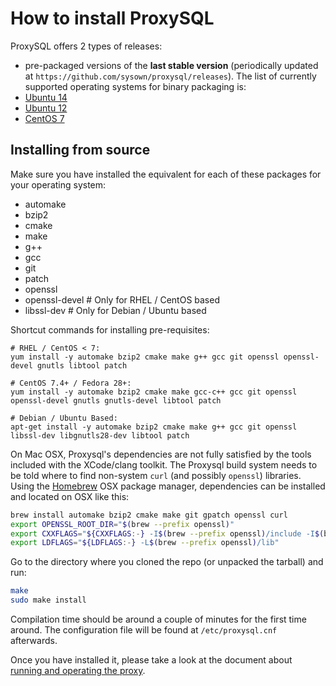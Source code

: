 How to install ProxySQL
=======================

ProxySQL offers 2 types of releases:
- pre-packaged versions of the __last stable version__ (periodically updated at `https://github.com/sysown/proxysql/releases`).
The list of currently supported operating systems for binary packaging is:
 - [Ubuntu 14](https://github.com/sysown/proxysql/releases/download/v1.3.4/proxysql_1.3.4-ubuntu14_amd64.deb)
 - [Ubuntu 12](https://github.com/sysown/proxysql/releases/download/v1.3.4/proxysql_1.3.4-ubuntu12_amd64.deb)
 - [CentOS 7](https://github.com/sysown/proxysql/releases/download/v1.3.4/proxysql-1.3.4-1-centos7.x86_64.rpm)

Installing from source
----------------------
Make sure you have installed the equivalent for each of these packages for your operating system:
- automake
- bzip2
- cmake
- make
- g++
- gcc
- git
- patch
- openssl
- openssl-devel   # Only for RHEL / CentOS based
- libssl-dev      # Only for Debian / Ubuntu based

Shortcut commands for installing pre-requisites:
```
# RHEL / CentOS < 7:
yum install -y automake bzip2 cmake make g++ gcc git openssl openssl-devel gnutls libtool patch

# CentOS 7.4+ / Fedora 28+:
yum install -y automake bzip2 cmake make gcc-c++ gcc git openssl openssl-devel gnutls gnutls-devel libtool patch

# Debian / Ubuntu Based:
apt-get install -y automake bzip2 cmake make g++ gcc git openssl libssl-dev libgnutls28-dev libtool patch
```

On Mac OSX, Proxysql's dependencies are not fully satisfied by the tools included with the XCode/clang toolkit. The Proxysql build system needs to be told where to find non-system `curl` (and possibly `openssl`) libraries. Using the [Homebrew](https://brew.sh/) OSX package manager, dependencies can be installed and located on OSX like this:

```bash
brew install automake bzip2 cmake make git gpatch openssl curl
export OPENSSL_ROOT_DIR="$(brew --prefix openssl)"
export CXXFLAGS="${CXXFLAGS:-} -I$(brew --prefix openssl)/include -I$(brew --prefix curl)/include"
export LDFLAGS="${LDFLAGS:-} -L$(brew --prefix openssl)/lib"
```

Go to the directory where you cloned the repo (or unpacked the tarball) and run:

```bash
make
sudo make install
```

Compilation time should be around a couple of minutes for the first time around. The configuration file will be found at `/etc/proxysql.cnf` afterwards.

Once you have installed it, please take a look at the document about [running and operating the proxy](https://github.com/sysown/proxysql/blob/master/RUNNING.md).

